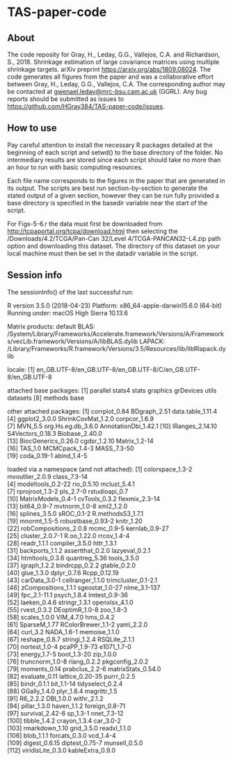 # TAS-paper-code

## About

The code reposity for Gray, H., Leday, G.G., Vallejos, C.A. and Richardson, S., 2018. Shrinkage estimation of large covariance matrices using multiple shrinkage targets. arXiv preprint https://arxiv.org/abs/1809.08024. The code generates all figures from the paper and was a collaborative effort between Gray, H., Leday, G.G., Vallejos, C.A. The corresponding author may be contacted at gwenael.leday@mrc-bsu.cam.ac.uk (GGRL). Any bug reports should be submitted as issues to https://github.com/HGray384/TAS-paper-code/issues. 

## How to use

Pay careful attention to install the necessary R packages detailed at the beginning of each script and setwd() to the base directory of the folder. No intermediary results are stored since each script should take no more than an hour to run with basic computing resources.

Each file name corresponds to the figures in the paper that are generated in its output. The scripts are best run section-by-section to generate the stated output of a given section, however they can be run fully provided a base directory is specified in the basedir variable near the start of the script.

For Figs-5-6.r the data must first be downloaded from http://tcpaportal.org/tcpa/download.html then selecting the /Downloads/4.2/TCGA/Pan-Can 32/Level 4/TCGA-PANCAN32-L4.zip path option and downloading this dataset. The directory of this dataset on your local machine must then be set in the datadir variable in the script.

## Session info

The sessionInfo() of the last successful run:

R version 3.5.0 (2018-04-23)
Platform: x86_64-apple-darwin15.6.0 (64-bit)
Running under: macOS High Sierra 10.13.6

Matrix products: default
BLAS: /System/Library/Frameworks/Accelerate.framework/Versions/A/Frameworks/vecLib.framework/Versions/A/libBLAS.dylib
LAPACK: /Library/Frameworks/R.framework/Versions/3.5/Resources/lib/libRlapack.dylib

locale:
[1] en_GB.UTF-8/en_GB.UTF-8/en_GB.UTF-8/C/en_GB.UTF-8/en_GB.UTF-8

attached base packages:
[1] parallel  stats4    stats     graphics  grDevices utils     datasets 
[8] methods   base     

other attached packages:
 [1] corrplot_0.84        BDgraph_2.51         data.table_1.11.4   
 [4] ggplot2_3.0.0        ShrinkCovMat_1.2.0   corpcor_1.6.9       
 [7] MVN_5.5              org.Hs.eg.db_3.6.0   AnnotationDbi_1.42.1
[10] IRanges_2.14.10      S4Vectors_0.18.3     Biobase_2.40.0      
[13] BiocGenerics_0.26.0  cgdsr_1.2.10         Matrix_1.2-14       
[16] TAS_1.0              MCMCpack_1.4-3       MASS_7.3-50         
[19] coda_0.19-1          abind_1.4-5         

loaded via a namespace (and not attached):
  [1] colorspace_1.3-2      mvoutlier_2.0.9       class_7.3-14         
  [4] modeltools_0.2-22     rio_0.5.10            mclust_5.4.1         
  [7] rprojroot_1.3-2       pls_2.7-0             rstudioapi_0.7       
 [10] MatrixModels_0.4-1    cvTools_0.3.2         flexmix_2.3-14       
 [13] bit64_0.9-7           mvtnorm_1.0-8         xml2_1.2.0           
 [16] splines_3.5.0         sROC_0.1-2            R.methodsS3_1.7.1    
 [19] mnormt_1.5-5          robustbase_0.93-2     knitr_1.20           
 [22] robCompositions_2.0.8 mcmc_0.9-5            kernlab_0.9-27       
 [25] cluster_2.0.7-1       R.oo_1.22.0           rrcov_1.4-4          
 [28] readr_1.1.1           compiler_3.5.0        httr_1.3.1           
 [31] backports_1.1.2       assertthat_0.2.0      lazyeval_0.2.1       
 [34] htmltools_0.3.6       quantreg_5.36         tools_3.5.0          
 [37] igraph_1.2.2          bindrcpp_0.2.2        gtable_0.2.0         
 [40] glue_1.3.0            dplyr_0.7.6           Rcpp_0.12.19         
 [43] carData_3.0-1         cellranger_1.1.0      trimcluster_0.1-2.1  
 [46] zCompositions_1.1.1   sgeostat_1.0-27       nlme_3.1-137         
 [49] fpc_2.1-11.1          psych_1.8.4           lmtest_0.9-36        
 [52] laeken_0.4.6          stringr_1.3.1         openxlsx_4.1.0       
 [55] rvest_0.3.2           DEoptimR_1.0-8        zoo_1.8-3            
 [58] scales_1.0.0          VIM_4.7.0             hms_0.4.2            
 [61] SparseM_1.77          RColorBrewer_1.1-2    yaml_2.2.0           
 [64] curl_3.2              NADA_1.6-1            memoise_1.1.0        
 [67] reshape_0.8.7         stringi_1.2.4         RSQLite_2.1.1        
 [70] nortest_1.0-4         pcaPP_1.9-73          e1071_1.7-0          
 [73] energy_1.7-5          boot_1.3-20           zip_1.0.0            
 [76] truncnorm_1.0-8       rlang_0.2.2           pkgconfig_2.0.2      
 [79] moments_0.14          prabclus_2.2-6        matrixStats_0.54.0   
 [82] evaluate_0.11         lattice_0.20-35       purrr_0.2.5          
 [85] bindr_0.1.1           bit_1.1-14            tidyselect_0.2.4     
 [88] GGally_1.4.0          plyr_1.8.4            magrittr_1.5         
 [91] R6_2.2.2              DBI_1.0.0             withr_2.1.2          
 [94] pillar_1.3.0          haven_1.1.2           foreign_0.8-71       
 [97] survival_2.42-6       sp_1.3-1              nnet_7.3-12          
[100] tibble_1.4.2          crayon_1.3.4          car_3.0-2            
[103] rmarkdown_1.10        grid_3.5.0            readxl_1.1.0         
[106] blob_1.1.1            forcats_0.3.0         vcd_1.4-4            
[109] digest_0.6.15         diptest_0.75-7        munsell_0.5.0        
[112] viridisLite_0.3.0     kableExtra_0.9.0  
